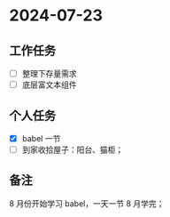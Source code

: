 # 2024-07-23

## 工作任务

- [ ] 整理下存量需求
- [ ] 底层富文本组件

## 个人任务

- [x] babel 一节
- [ ] 到家收拾屋子：阳台、猫柜；

## 备注

8 月份开始学习 babel，一天一节 8 月学完；
